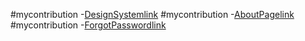 #mycontribution
-[DesignSystemlink](https://github.com/zuri-training/My-Debtors-Project-Team33/issues/39#issue-1332483621)
#mycontribution
-[AboutPagelink](https://github.com/zuri-training/My-Debtors-Project-Team33/issues/43#issue-1333021614)
#mycontribution
-[ForgotPasswordlink](https://github.com/zuri-training/My-Debtors-Project-Team33/issues/34#issue-1332456830)
